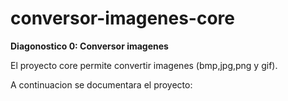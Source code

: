 # conversor-imagenes-core

**Diagonostico 0:  Conversor imagenes**

El proyecto core permite convertir imagenes (bmp,jpg,png y gif).

A continuacion se documentara el proyecto:



